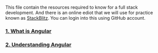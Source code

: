 This file contain the resources required to know for a full stack development. And there is an online ediot that we will use for practice known as [ StackBlitz](https://stackblitz.com/). You can login into this using GitHub account.
### [1. What is Angular](https://angular.io/guide/what-is-angular)
### [2. Understanding Angular](https://angular.io/guide/understanding-angular-overview)

